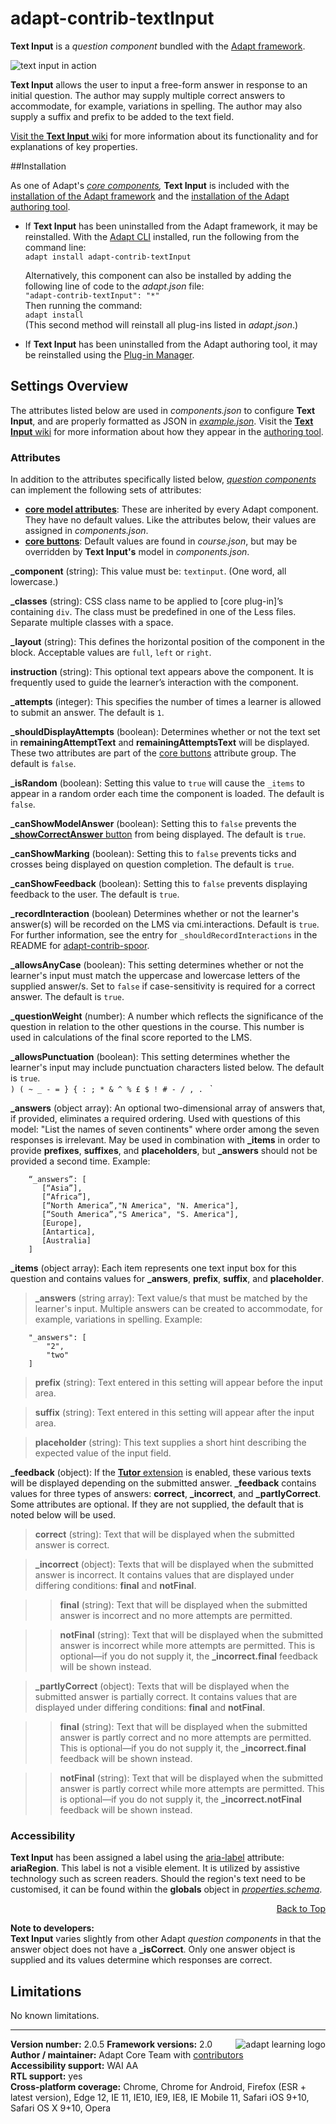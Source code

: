 # adapt-contrib-textInput  

**Text Input** is a *question component* bundled with the [Adapt framework](https://github.com/adaptlearning/adapt_framework).  

<img src="https://github.com/adaptlearning/documentation/blob/master/04_wiki_assets/plug-ins/images/textInput01.gif" alt="text input in action">  

**Text Input** allows the user to input a free-form answer in response to an initial question. The author may supply multiple correct answers to accommodate, for example, variations in spelling. The author may also supply a suffix and prefix to be added to the text field.

[Visit the **Text Input** wiki](https://github.com/adaptlearning/adapt-contrib-textInput/wiki) for more information about its functionality and for explanations of key properties. 

##Installation

As one of Adapt's *[core components](https://github.com/adaptlearning/adapt_framework/wiki/Core-Plug-ins-in-the-Adapt-Learning-Framework#question-components),* **Text Input** is included with the [installation of the Adapt framework](https://github.com/adaptlearning/adapt_framework/wiki/Manual-installation-of-the-Adapt-framework#installation) and the [installation of the Adapt authoring tool](https://github.com/adaptlearning/adapt_authoring/wiki/Installing-Adapt-Origin).

* If **Text Input** has been uninstalled from the Adapt framework, it may be reinstalled.
With the [Adapt CLI](https://github.com/adaptlearning/adapt-cli) installed, run the following from the command line:  
`adapt install adapt-contrib-textInput`

    Alternatively, this component can also be installed by adding the following line of code to the *adapt.json* file:  
    `"adapt-contrib-textInput": "*"`  
    Then running the command:  
    `adapt install`  
    (This second method will reinstall all plug-ins listed in *adapt.json*.)  

* If **Text Input** has been uninstalled from the Adapt authoring tool, it may be reinstalled using the [Plug-in Manager](https://github.com/adaptlearning/adapt_authoring/wiki/Plugin-Manager).

## Settings Overview

The attributes listed below are used in *components.json* to configure **Text Input**, and are properly formatted as JSON in [*example.json*](https://github.com/adaptlearning/adapt-contrib-textInput/blob/master/example.json). Visit the [**Text Input** wiki](https://github.com/adaptlearning/adapt-contrib-textInput/wiki) for more information about how they appear in the [authoring tool](https://github.com/adaptlearning/adapt_authoring/wiki). 

### Attributes

In addition to the attributes specifically listed below, [*question components*](https://github.com/adaptlearning/adapt_framework/wiki/Core-Plug-ins-in-the-Adapt-Learning-Framework#question-components) can implement the following sets of attributes:   
+ [**core model attributes**](https://github.com/adaptlearning/adapt_framework/wiki/Core-model-attributes): These are inherited by every Adapt component. They have no default values. Like the attributes below, their values are assigned in *components.json*. 
+ [**core buttons**](https://github.com/adaptlearning/adapt_framework/wiki/Core-Buttons): Default values are found in *course.json*, but may be overridden by **Text Input's** model in *components.json*.  

**_component** (string): This value must be: `textinput`. (One word, all lowercase.)

**_classes** (string): CSS class name to be applied to [core plug-in]’s containing `div`. The class must be predefined in one of the Less files. Separate multiple classes with a space.

**_layout** (string): This defines the horizontal position of the component in the block. Acceptable values are `full`, `left` or `right`.  

**instruction** (string): This optional text appears above the component. It is frequently used to
guide the learner’s interaction with the component.  

**_attempts** (integer): This specifies the number of times a learner is allowed to submit an answer. The default is `1`.    

**_shouldDisplayAttempts** (boolean): Determines whether or not the text set in **remainingAttemptText** and **remainingAttemptsText** will be displayed. These two attributes are part of the [core buttons](https://github.com/adaptlearning/adapt_framework/wiki/Core-Buttons) attribute group. The default is `false`.  

**_isRandom** (boolean): Setting this value to `true` will cause the `_items` to appear in a random order each time the component is loaded. The default is `false`.   

**_canShowModelAnswer** (boolean): Setting this to `false` prevents the [**_showCorrectAnswer** button](https://github.com/adaptlearning/adapt_framework/wiki/Core-Buttons) from being displayed. The default is `true`.

**_canShowMarking** (boolean): Setting this to `false` prevents ticks and crosses being displayed on question completion. The default is `true`.

**_canShowFeedback** (boolean): Setting this to `false` prevents displaying feedback to the user.  The default is `true`.

**_recordInteraction** (boolean) Determines whether or not the learner's answer(s) will be recorded on the LMS via cmi.interactions. Default is `true`. For further information, see the entry for `_shouldRecordInteractions` in the README for [adapt-contrib-spoor](https://github.com/adaptlearning/adapt-contrib-spoor).

**_allowsAnyCase** (boolean): This setting determines whether or not the learner's input must match the uppercase and lowercase letters of the supplied answer/s. Set to `false` if case-sensitivity is required for a correct answer. The default is `true`.  

**_questionWeight** (number): A number which reflects the significance of the question in relation to the other questions in the course. This number is used in calculations of the final score reported to the LMS.  

**_allowsPunctuation** (boolean): This setting determines whether the learner's input may include punctuation characters listed below. The default is `true`.  
`) ( ~ _ - = } { : ; * & ^ % £ $ ! # - / , . ` `

**_answers**  (object array):  An optional two-dimensional array of answers that, if provided, eliminates a required ordering. Used with questions of this model: "List the names of seven continents" where order among the seven responses is irrelevant. May be used in combination with **_items** in order to provide **prefixes**, **suffixes**, and **placeholders**, but **_answers** should not be provided a second time.   Example:  
````
    “_answers”: [
       [“Asia”],
       [“Africa”],
       [“North America”,"N America", "N. America"],  
       [“South America”,"S America", "S. America"],
       [Europe],
       [Antartica],
       [Australia]
    ]
````

**_items** (object array): Each item represents one text input box for this question and contains values for **_answers**, **prefix**, **suffix**, and **placeholder**.  

>**_answers** (string array): Text value/s that must be matched by the learner's input. Multiple answers can be created to accommodate, for example, variations in spelling.  Example:  
````
    "_answers": [  
        "2",
        "two"
    ]
````
>**prefix**  (string): Text entered in this setting will appear before the input area.  

>**suffix** (string): Text entered in this setting will appear after the input area.  

>**placeholder** (string): This text supplies a short hint describing the expected value of the input field.  

**_feedback** (object): If the [**Tutor** extension](https://github.com/adaptlearning/adapt-contrib-tutor) is enabled, these various texts will be displayed depending on the submitted answer. **_feedback**
contains values for three types of answers: **correct**, **_incorrect**, and **_partlyCorrect**. Some attributes are optional. If they are not supplied, the default that is noted below will be used.

>**correct** (string): Text that will be displayed when the submitted answer is correct.  

>**_incorrect** (object): Texts that will be displayed when the submitted answer is incorrect. It contains values that are displayed under differing conditions: **final** and **notFinal**. 

>>**final** (string): Text that will be displayed when the submitted answer is incorrect and no more attempts are permitted. 

>>**notFinal** (string): Text that will be displayed when the submitted answer is incorrect while more attempts are permitted. This is optional&mdash;if you do not supply it, the **_incorrect.final** feedback will be shown instead. 

>**_partlyCorrect** (object): Texts that will be displayed when the submitted answer is partially correct. It contains values that are displayed under differing conditions: **final** and **notFinal**.  

>>**final** (string): Text that will be displayed when the submitted answer is partly correct and no more attempts are permitted. This is optional&mdash;if you do not supply it, the **_incorrect.final** feedback will be shown instead.  

>>**notFinal** (string): Text that will be displayed when the submitted answer is partly correct while more attempts are permitted. This is optional&mdash;if you do not supply it, the **_incorrect.notFinal** feedback will be shown instead.  

### Accessibility
**Text Input** has been assigned a label using the [aria-label](https://github.com/adaptlearning/adapt_framework/wiki/Aria-Labels) attribute: **ariaRegion**. This label is not a visible element. It is utilized by assistive technology such as screen readers. Should the region's text need to be customised, it can be found within the **globals** object in [*properties.schema*](https://github.com/adaptlearning/adapt-contrib-textInput/blob/master/properties.schema).   
<div float align=right><a href="#top">Back to Top</a></div>

**Note to developers:**    
**Text Input** varies slightly from other Adapt *question components* in that the answer object does not have a **_isCorrect**. Only one answer object is supplied and its values determine which responses are correct.

## Limitations
 
No known limitations.  

----------------------------
**Version number:**  2.0.5   <a href="https://community.adaptlearning.org/" target="_blank"><img src="https://github.com/adaptlearning/documentation/blob/master/04_wiki_assets/plug-ins/images/adapt-logo-mrgn-lft.jpg" alt="adapt learning logo" align="right"></a> 
**Framework versions:** 2.0  
**Author / maintainer:** Adapt Core Team with [contributors](https://github.com/adaptlearning/adapt-contrib-textInput/graphs/contributors)    
**Accessibility support:** WAI AA   
**RTL support:** yes  
**Cross-platform coverage:** Chrome, Chrome for Android, Firefox (ESR + latest version), Edge 12, IE 11, IE10, IE9, IE8, IE Mobile 11, Safari iOS 9+10, Safari OS X 9+10, Opera   
